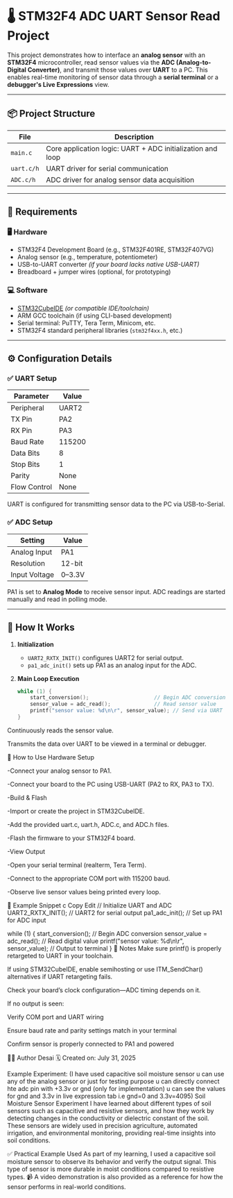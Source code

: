 # 🌡️ STM32F4 ADC UART Sensor Read Project

This project demonstrates how to interface an **analog sensor** with an **STM32F4** microcontroller, read sensor values via the **ADC (Analog-to-Digital Converter)**, and transmit those values over **UART** to a PC. This enables real-time monitoring of sensor data through a **serial terminal** or a **debugger's Live Expressions** view.

---

## 📦 Project Structure

| File        | Description                                      |
|-------------|--------------------------------------------------|
| `main.c`    | Core application logic: UART + ADC initialization and loop |
| `uart.c/h`  | UART driver for serial communication             |
| `ADC.c/h`   | ADC driver for analog sensor data acquisition    |

---

## 🧰 Requirements

### 🖥️ Hardware
- STM32F4 Development Board (e.g., STM32F401RE, STM32F407VG)
- Analog sensor (e.g., temperature, potentiometer)
- USB-to-UART converter *(if your board lacks native USB-UART)*
- Breadboard + jumper wires (optional, for prototyping)

### 💻 Software
- [STM32CubeIDE](https://www.st.com/en/development-tools/stm32cubeide.html) *(or compatible IDE/toolchain)*
- ARM GCC toolchain (if using CLI-based development)
- Serial terminal: PuTTY, Tera Term, Minicom, etc.
- STM32F4 standard peripheral libraries (`stm32f4xx.h`, etc.)

---

## ⚙️ Configuration Details

### ✅ UART Setup
| Parameter    | Value     |
|--------------|-----------|
| Peripheral   | UART2     |
| TX Pin       | PA2       |
| RX Pin       | PA3       |
| Baud Rate    | 115200    |
| Data Bits    | 8         |
| Stop Bits    | 1         |
| Parity       | None      |
| Flow Control | None      |

UART is configured for transmitting sensor data to the PC via USB-to-Serial.

### ✅ ADC Setup
| Setting       | Value         |
|---------------|---------------|
| Analog Input  | PA1           |
| Resolution    | 12-bit        |
| Input Voltage | 0–3.3V        |

PA1 is set to **Analog Mode** to receive sensor input. ADC readings are started manually and read in polling mode.

---

## 🚀 How It Works

1. **Initialization**  
   - `UART2_RXTX_INIT()` configures UART2 for serial output.
   - `pa1_adc_init()` sets up PA1 as an analog input for the ADC.

2. **Main Loop Execution**
   ```c
   while (1) {
       start_conversion();                     // Begin ADC conversion
       sensor_value = adc_read();              // Read sensor value
       printf("sensor value: %d\n\r", sensor_value); // Send via UART
   }
Continuously reads the sensor value.

Transmits the data over UART to be viewed in a terminal or debugger.

🧪 How to Use
Hardware Setup

-Connect your analog sensor to PA1.

-Connect your board to the PC using USB-UART (PA2 to RX, PA3 to TX).

-Build & Flash

-Import or create the project in STM32CubeIDE.

-Add the provided uart.c, uart.h, ADC.c, and ADC.h files.

-Flash the firmware to your STM32F4 board.

-View Output

-Open your serial terminal (realterm, Tera Term).

-Connect to the appropriate COM port with 115200 baud.

-Observe live sensor values being printed every loop.

🧠 Example Snippet
c
Copy
Edit
// Initialize UART and ADC
UART2_RXTX_INIT();     // UART2 for serial output
pa1_adc_init();        // Set up PA1 for ADC input

while (1) {
    start_conversion();                  // Begin ADC conversion
    sensor_value = adc_read();           // Read digital value
    printf("sensor value: %d\n\r", sensor_value); // Output to terminal
}
📝 Notes
Make sure printf() is properly retargeted to UART in your toolchain.

If using STM32CubeIDE, enable semihosting or use ITM_SendChar() alternatives if UART retargeting fails.

Check your board’s clock configuration—ADC timing depends on it.

If no output is seen:

Verify COM port and UART wiring

Ensure baud rate and parity settings match in your terminal

Confirm sensor is properly connected to PA1 and powered

👨‍💻 Author
Desai
🗓️ Created on: July 31, 2025

Example Experiment: (I have used capacitive soil moisture sensor u can use any of the analog sensor or just for testing purpose u can directly connect hte adc pin with +3.3v or gnd (only for implementation) u can see the values for gnd and 3.3v in live expression tab i.e gnd=0 and 3.3v=4095)
Soil Moisture Sensor Experiment
I have learned about different types of soil sensors such as capacitive and resistive sensors, and how they work by detecting changes in the conductivity or dielectric constant of the soil. These sensors are widely used in precision agriculture, automated irrigation, and environmental monitoring, providing real-time insights into soil conditions.

✅ Practical Example Used
As part of my learning, I used a capacitive soil moisture sensor to observe its behavior and verify the output signal. This type of sensor is more durable in moist conditions compared to resistive types.
📹 A video demonstration is also provided as a reference for how the sensor performs in real-world conditions.
